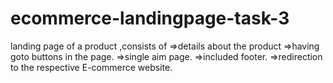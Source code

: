 # ecommerce-landingpage-task-3
landing page of a product ,consists of 
=>details about the product 
=>having goto buttons in the page.
=>single aim page.
=>included footer.
=>redirection to the respective E-commerce website.

